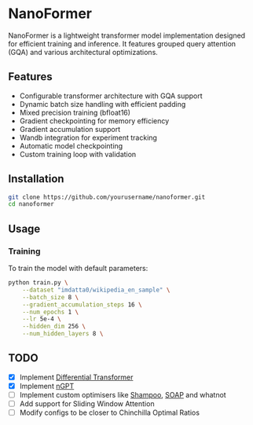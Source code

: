 # NanoFormer

NanoFormer is a lightweight transformer model implementation designed for efficient training and inference. It features grouped query attention (GQA) and various architectural optimizations.

## Features

- Configurable transformer architecture with GQA support
- Dynamic batch size handling with efficient padding
- Mixed precision training (bfloat16)
- Gradient checkpointing for memory efficiency
- Gradient accumulation support
- Wandb integration for experiment tracking
- Automatic model checkpointing
- Custom training loop with validation

## Installation

``` bash
git clone https://github.com/yourusername/nanoformer.git
cd nanoformer
```

## Usage

### Training

To train the model with default parameters:

``` bash
python train.py \
    --dataset "imdatta0/wikipedia_en_sample" \
    --batch_size 8 \
    --gradient_accumulation_steps 16 \
    --num_epochs 1 \
    --lr 5e-4 \
    --hidden_dim 256 \
    --num_hidden_layers 8 \
```

## TODO

- [x] Implement [Differential Transformer](https://datta0.substack.com/i/150138108/differential-transformer)
- [x] Implement [nGPT](https://arxiv.org/abs/2410.01131)
- [ ] Implement custom optimisers like [Shampoo](https://github.com/jettify/pytorch-optimizer/blob/master/torch_optimizer/shampoo.py), [SOAP](https://arxiv.org/abs/2409.11321) and whatnot
- [ ] Add support for Sliding Window Attention
- [ ] Modify configs to be closer to Chinchilla Optimal Ratios